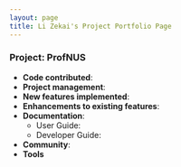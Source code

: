 ```yaml
---
layout: page
title: Li Zekai's Project Portfolio Page
---
```


### Project: ProfNUS

* **Code contributed**:
* **Project management**:
* **New features implemented**:
* **Enhancements to existing features**:
* **Documentation**:
  * User Guide:
  * Developer Guide:
* **Community**:
* **Tools**
